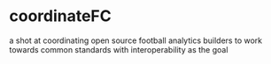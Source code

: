 # coordinateFC
a shot at coordinating open source football analytics builders to work towards common standards with interoperability as the goal
